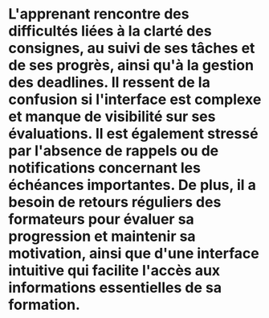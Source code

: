 # L'apprenant rencontre des difficultés liées à la clarté des consignes, au suivi de ses tâches et de ses progrès, ainsi qu'à la gestion des deadlines. Il ressent de la confusion si l'interface est complexe et manque de visibilité sur ses évaluations. Il est également stressé par l'absence de rappels ou de notifications concernant les échéances importantes. De plus, il a besoin de retours réguliers des formateurs pour évaluer sa progression et maintenir sa motivation, ainsi que d'une interface intuitive qui facilite l'accès aux informations essentielles de sa formation.

